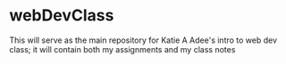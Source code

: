# webDevClass
This will serve as the main repository for Katie A Adee's intro to web dev class; it will contain both my assignments and my class notes 
